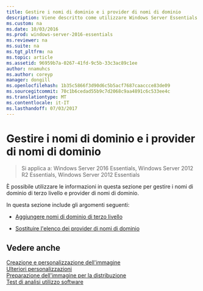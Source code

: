 ```yaml
---
title: Gestire i nomi di dominio e i provider di nomi di dominio
description: Viene descritto come utilizzare Windows Server Essentials
ms.custom: na
ms.date: 10/03/2016
ms.prod: windows-server-2016-essentials
ms.reviewer: na
ms.suite: na
ms.tgt_pltfrm: na
ms.topic: article
ms.assetid: 96959b7a-0267-41fd-9c5b-33c3ac89c1ee
author: nnamuhcs
ms.author: coreyp
manager: dongill
ms.openlocfilehash: 1b35c5866f3d90d6c5b5acf7687caaccce83de09
ms.sourcegitcommit: 70c1b6cedad55b9c7d2068c9aa4891c6c533ee4c
ms.translationtype: MT
ms.contentlocale: it-IT
ms.lasthandoff: 07/03/2017
---
```

# <a name="manage-domain-names-and-domain-name-providers"></a>Gestire i nomi di dominio e i provider di nomi di dominio

>Si applica a: Windows Server 2016 Essentials, Windows Server 2012 R2 Essentials, Windows Server 2012 Essentials

È possibile utilizzare le informazioni in questa sezione per gestire i nomi di dominio di terzo livello e provider di nomi di dominio.  
  
 In questa sezione include gli argomenti seguenti:  
  
-   [Aggiungere nomi di dominio di terzo livello](Add-Third-Level-Domain-Names.md)  
  
-   [Sostituire l'elenco dei provider di nomi di dominio](Replace-the-List-of-Domain-Name-Providers.md)  
  
## <a name="see-also"></a>Vedere anche  
 [Creazione e personalizzazione dell'immagine](Creating-and-Customizing-the-Image.md)   
 [Ulteriori personalizzazioni](Additional-Customizations.md)   
 [Preparazione dell'immagine per la distribuzione](Preparing-the-Image-for-Deployment.md)   
 [Test di analisi utilizzo software](Testing-the-Customer-Experience.md)